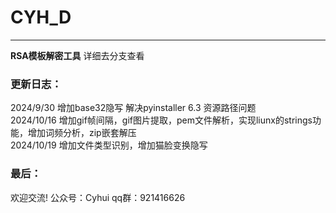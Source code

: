 # CYH_D

------

**RSA模板解密工具**
详细去分支查看
### 更新日志：
2024/9/30 增加base32隐写 解决pyinstaller 6.3 资源路径问题<br>
2024/10/16 增加gif帧间隔，gif图片提取，pem文件解析，实现liunx的strings功能，增加词频分析，zip嵌套解压<br>
2024/10/19 增加文件类型识别，增加猫脸变换隐写<br>

### 最后：

欢迎交流!
公众号：Cyhui
qq群：921416626

